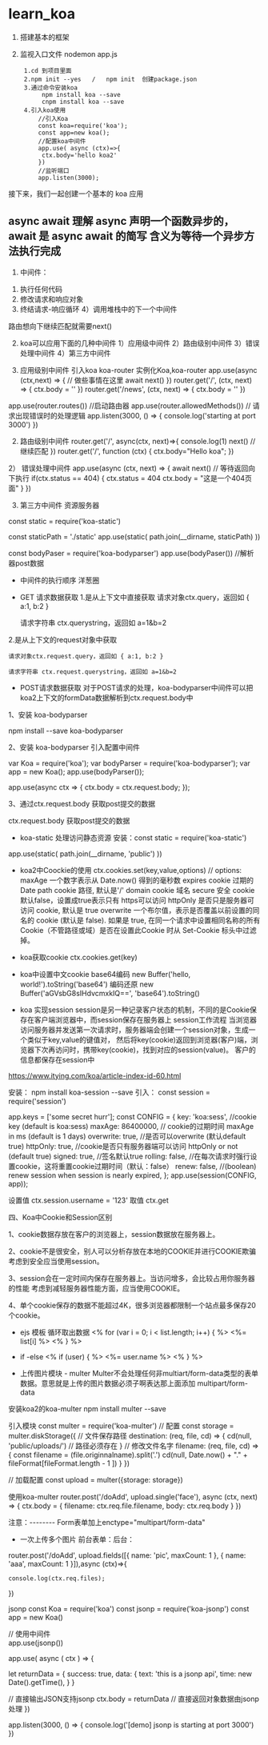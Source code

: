 # learn_koa
1. 搭建基本的框架
2. 监视入口文件 nodemon app.js


		1.cd 到项目里面
		2.npm init --yes   /   npm init  创建package.json
		3.通过命令安装koa
			 npm install koa --save
			 cnpm install koa --save
		4.引入koa使用
			//引入Koa
			const koa=require('koa');
			const app=new koa();
			//配置koa中间件
			app.use( async (ctx)=>{
			 ctx.body='hello koa2'
			})
			//监听端口
			app.listen(3000);

接下来，我们一起创建一个基本的 koa 应用

async await 理解 async 声明一个函数异步的， await 是 async await 的简写 含义为等待一个异步方法执行完成
-------------------------------------------
1. 中间件：
1) 执行任何代码
2) 修改请求和响应对象
3) 终结请求-响应循环
4）调用堆栈中的下一个中间件

路由想向下继续匹配就需要next()

2. koa可以应用下面的几种中间件
1）应用级中间件
2）路由级别中间件
3）错误处理中间件
4）第三方中间件

3. 应用级别中间件
引入koa koa-router 实例化Koa,koa-router
app.use(async (ctx,next) => {
  // 做些事情在这里
  await next()
})
router.get('/', (ctx, next) => {
  ctx.body = ''
})
router.get('/news', (ctx, next) => {
  ctx.body = ''
})

app.use(router.routes()) //启动路由器
app.use(router.allowedMethods()) // 请求出现错误时的处理逻辑
app.listen(3000, () => {
  console.log('starting at port 3000')
})



2. 路由级别中间件
router.get('/', async(ctx, next)=>{
	console.log(1)
	next() // 继续匹配
})
router.get('/', function (ctx) {
	ctx.body="Hello koa";
})


2） 错误处理中间件
app.use(async (ctx, next) => {
  await next() // 等待返回向下执行
  if(ctx.status == 404) {
    ctx.status = 404
    ctx.body = "这是一个404页面"
  }
})

3) 第三方中间件 资源服务器

const static = require('koa-static')

const staticPath = './static'
app.use(static(
  path.join(__dirname, staticPath)
))

const bodyPaser = require('koa-bodyparser')
app.use(bodyPaser()) //解析器post数据


- 中间件的执行顺序
洋葱圈
- GET 请求数据获取
1.是从上下文中直接获取
     请求对象ctx.query，返回如 { a:1, b:2 }

     请求字符串 ctx.querystring，返回如 a=1&b=2


2.是从上下文的request对象中获取



    请求对象ctx.request.query，返回如 { a:1, b:2 }

    请求字符串 ctx.request.querystring，返回如 a=1&b=2


- POST请求数据获取
对于POST请求的处理，koa-bodyparser中间件可以把koa2上下文的formData数据解析到ctx.request.body中

 1、安装 koa-bodyparser

npm install --save koa-bodyparser


2、安装  koa-bodyparser 引入配置中间件


var Koa = require('koa');
var bodyParser = require('koa-bodyparser');
var app = new Koa();
app.use(bodyParser());
 
app.use(async ctx => { 
  ctx.body = ctx.request.body;
});



3、通过ctx.request.body 获取post提交的数据


ctx.request.body  获取post提交的数据

- koa-static 处理访问静态资源
安装：const static = require('koa-static')

app.use(static(
  path.join(__dirname, 'public')
))

- koa2中Coockie的使用
ctx.cookies.set(key,value,options)
  // options:
  maxAge              一个数字表示从 Date.now() 得到的毫秒数
  expires cookie      过期的 Date
  path cookie         路径, 默认是'/'
  domain cookie       域名
  secure             安全 cookie   默认false，设置成true表示只有 https可以访问
  httpOnly           是否只是服务器可访问 cookie, 默认是 true
  overwrite          一个布尔值，表示是否覆盖以前设置的同名的 cookie (默认是 false). 如果是 true, 在同一个请求中设置相同名称的所有 Cookie（不管路径或域）是否在设置此Cookie 时从 Set-Cookie 标头中过滤掉。

- koa获取cookie
ctx.cookies.get(key)

- koa中设置中文cookie
base64编码
new Buffer('hello, world!').toString('base64')
编码还原
new Buffer('aGVsbG8sIHdvcmxkIQ==', 'base64').toString()

- koa 实现session
session是另一种记录客户状态的机制，不同的是Cookie保存在客户端浏览器中，而session保存在服务器上
session工作流程 当浏览器访问服务器并发送第一次请求时，服务器端会创建一个session对象，生成一个类似于key,value的键值对， 然后将key(cookie)返回到浏览器(客户)端，浏览器下次再访问时，携带key(cookie)，找到对应的session(value)。 客户的信息都保存在session中

https://www.itying.com/koa/article-index-id-60.html

安装： npm install koa-session --save
引入： const session = require('session')

app.keys = ['some secret hurr'];
const CONFIG = {
   key: 'koa:sess',   //cookie key (default is koa:sess)
   maxAge: 86400000,  // cookie的过期时间 maxAge in ms (default is 1 days)
   overwrite: true,  //是否可以overwrite    (默认default true)
   httpOnly: true, //cookie是否只有服务器端可以访问 httpOnly or not (default true)
   signed: true,   //签名默认true
   rolling: false,  //在每次请求时强行设置cookie，这将重置cookie过期时间（默认：false）
   renew: false,  //(boolean) renew session when session is nearly expired,
};
app.use(session(CONFIG, app));

设置值 ctx.session.username = '123' 取值 ctx.get

四、Koa中Cookie和Session区别


1、cookie数据存放在客户的浏览器上，session数据放在服务器上。


2、cookie不是很安全，别人可以分析存放在本地的COOKIE并进行COOKIE欺骗
   考虑到安全应当使用session。


3、session会在一定时间内保存在服务器上。当访问增多，会比较占用你服务器的性能
   考虑到减轻服务器性能方面，应当使用COOKIE。


4、单个cookie保存的数据不能超过4K，很多浏览器都限制一个站点最多保存20个cookie。


- ejs 模板 循环取出数据
<% for (var i = 0; i < list.length; i++) { %>
  <%= list[i] %>
<% } %>

- if -else
<% if (user) { %>
  <%= user.name %>
<% } %>

- 上传图片模块 - multer
Multer不会处理任何非multiart/form-data类型的表单数据。意思就是上传的图片数据必须子啊表达那上面添加 multipart/form-data

安装koa2的koa-multer
npm install multer --save

引入模块 const multer = require('koa-multer')
// 配置
const storage = multer.diskStorage({
  // 文件保存路径
  destination: (req, file, cd) => {
    cd(null, 'public/uploads/') // 路径必须存在
  }
  // 修改文件名字
  filename: (req, file, cd) => {
    const filename = (file.originnalname).split('.')
    cd(null, Date.now() + "." + fileFormat[fileFormat.length - 1 ])
  }
})

// 加载配置
const upload = multer({storage: storage})


使用koa-multer
router.post('/doAdd', upload.single('face'), async (ctx, next) => {
  ctx.body = {
    filename: ctx.req.file.filename,
    body: ctx.req.body
  }
})

注意：-------- Form表单加上enctype="multipart/form-data"


- 一次上传多个图片
前台表单：后台：


router.post('/doAdd', upload.fields([{ name: 'pic', maxCount: 1 }, { name: 'aaa', maxCount: 1 }]),async (ctx)=>{

    console.log(ctx.req.files);
})

jsonp
 const Koa = require('koa')
const jsonp = require('koa-jsonp')
const app = new Koa()


// 使用中间件  
app.use(jsonp())


app.use( async ( ctx ) => {
  
  let returnData = {
    success: true,
    data: {
      text: 'this is a jsonp api',
      time: new Date().getTime(),
    }
  }

  // 直接输出JSON支持jsonp
  ctx.body = returnData // 直接返回对象数据由jsonp处理
})


app.listen(3000, () => {
  console.log('[demo] jsonp is starting at port 3000')
})





